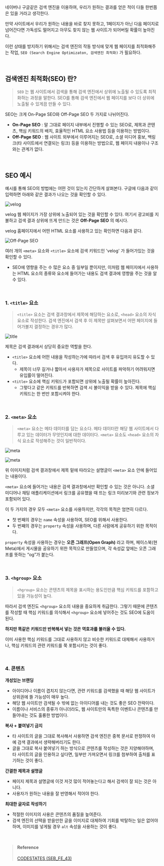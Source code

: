 네이버나 구글같은 검색 엔진을 이용하여, 우리가 원하는 결과를 얻은 적이 다들 한번쯤은 있을 거라고 생각한다.

만약 사이트에서 우리가 원하는 내용을 바로 찾지 못하고, 1페이지가 아닌 다음 페이지로 넘어간다면 가독성도 떨어지고 아무도 찾지 않는 웹 사이트가 되어버릴 확률이 높아진다.

이런 상태를 방지하기 위해서는 검색 엔진의 작동 방식에 맞게 웹 페이지를 최적화해주는 작업, `SEO (Search Engine Optimizaton, 검색엔진 최적화)` 가 필요하다.

<br>

## 검색엔진 최적화(SEO) 란?

> `SEO` 는 웹 사이트에서 검색을 통해 검색 엔진에서 상위에 노출될 수 있도록 최적화하는 과정을 말한다. SEO를 통해 검색 엔진에서 웹 페이지를 보다 더 상위에 노출될 수 있게끔 만들 수 있다.

SEO는 크게 On-Page SEO와 Off-Page SEO 두 가지로 나뉘어진다.

- **On-Page SEO** : 말 그대로 페이지 내부에서 진행할 수 있는 SEO로, 제목과 콘텐츠, 핵심 키워드의 배치, 효율적인 HTML 요소 사용법 등을 이용하는 방법이다.
- **Off-Page SEO** : 웹 사이트 외부에서 이루어지는 SEO로, 소셜 미디어 홍보, 백링크(타 사이트에서 연결되는 링크) 등을 이용하는 방법으로, 웹 페이지 내용이나 구조와는 관계가 없다.

<br>

## SEO 예시

예시를 통해 SEO의 방법에는 어떤 것이 있는지 간단하게 살펴본다. 구글에 다음과 같이 입력하면 아래와 같은 결과가 나오는 것을 확인할 수 있다.

![velog](https://velog.velcdn.com/images/tlsl13/post/06a30d77-e295-43b9-a220-759f919a31d8/image.png)

velog 웹 페이지가 가장 상위에 노출되어 있는 것을 확인할 수 있다. 여기서 광고비를 지불하고 검색 결과 상위에 뜨게 만드는 것은 **Off-Page SEO** 의 예시다.

velog 홈페이지에서 어떤 HTML 요소를 사용하고 있는 확인하면 다음과 같다.

![Off-Page SEO](https://velog.velcdn.com/images/tlsl13/post/06ed8ee3-37a9-43ac-afdc-9ced5d33dd04/image.png)

여러 개의 `<meta>` 요소와 `<title>` 요소에 검색 키워드인 'velog' 가 들어가있는 것을 확인할 수 있다.

- SEO에 영향을 주는 수 많은 요소 중 일부일 뿐이지만, 이처럼 웹 페이지에서 사용하는 HTML 요소의 종류와 요소에 들어가는 내용도 검색 결과에 영향을 주는 것을 알 수 있다.

<br>

### 1. `<title>` 요소

> `<title>` 요소는 검색 결과창에서 제목에 해당하는 요소로, `<head>` 요소의 자식 요소로 작성한다. 검색 엔진에서 검색 후 이 제목만 살펴보면서 어떤 페이지에 들어가볼지 결정하는 경우가 많다.

![title](https://velog.velcdn.com/images/tlsl13/post/366d13a7-da9d-40aa-b140-74924abe46f7/image.png)

제목은 검색 결과에서 상당히 중요한 역할을 한다.

- `<title>` 요소에 어떤 내용을 작성하는가에 따라서 검색 후 유입까지 유도할 수 있다.
  - 제목이 너무 길거나 짧아서 사용자가 제목으로 사이트를 파악하기 어려워지면 유입률이 떨어진다.
- `<title>` 요소에 핵심 키워드가 포함되면 상위에 노출될 확률이 높아진다.
  - 그렇다고 같은 키워드를 반복하면 검색 시 불이익을 받을 수 있다. 제목에 핵심 키워드는 한 번만 포함시켜야 한다.

<br>

### 2. `<meta>` 요소

> `<meta>` 요소는 메타 데이터를 담는 요소다. 메타 데이터란 해당 웹 사이트에서 다루고 있는 데이터가 무엇인지에 대한 데이터다. `<meta>` 요소도 `<head>` 요소의 자식 요소로 작성해주는 것이 일반적이다.

![meta](https://velog.velcdn.com/images/tlsl13/post/b5c09e60-cf59-4bcc-a48b-eac4855e2555/image.png)

![meta](https://velog.velcdn.com/images/tlsl13/post/a0511613-c75e-473f-a782-eb9712d00908/image.png)

위 이미지처럼 검색 결과창에서 제목 밑에 따라오는 설명글이 `<meta>` 요소 안에 들어있는 내용이다.

`<meta>` 요소에 들어가는 내용은 검색 결과창에서만 확인할 수 있는 것은 아니다. 소셜 미디어나 채팅 애플리케이션에서 링크를 공유했을 때 뜨는 링크 미리보기와 관련 정보가 포함되어 있다.

이 두 가지의 경우 모두 `<meta>` 요소를 사용하지만, 각각의 목적은 엄연히 다르다.

- 첫 번째의 경우는 `name` 속성을 사용하여, SEO를 위해서 사용한다.
- 두 번째의 경우는 `property` 속성을 사용하며, 다른 사람에게 공유하기 위한 목적이다.

`property` 속성을 사용하는 경우는 **오픈 그래프(Open Graph)** 라고 하며, 페이스북(현 Meta)에서 게시물을 공유하기 위한 목적으로 만들었으며, 각 속성값 앞에는 오픈 그래프를 뜻하는 “og”가 붙는다.

<br>

### 3. `<hgroup>` 요소

> `<hgroup>` 요소는 콘텐츠의 제목을 표시하는 용도인만큼 핵심 키워드를 포함하고 있을 가능성이 높다.

따라서 검색 엔진도 `<hgroup>` 요소의 내용을 중요하게 취급한다. 그렇기 때문에 콘텐츠를 작성할 때 핵심 키워드를 의식해서 `<hgroup>` 요소에 넣어주는 것도 SEO에 도움이 된다.

**하지만 똑같은 키워드만 반복해서 넣는 것은 역효과를 불러올 수 있다.**

이미 사용한 핵심 키워드를 그대로 사용하지 않고 비슷한 키워드로 대체해서 사용하거나, 핵심 키워드의 관련 키워드를 쭉 포함시키는 것이 좋다.

<br>

### 4. 콘텐츠

**개성있는 브랜딩**

- 아이디어나 이름이 겹치지 않는다면, 관련 키워드를 검색했을 때 해당 웹 사이트가 상위권에 뜰 가능성이 매우 높다.
- 해당 웹 사이트만 검색될 수 밖에 없는 아이디어를 내는 것도 좋은 SEO 전략이다.
- 이름이나 서비스의 종류가 아니더라도, 웹 사이트만의 독특한 이벤트나 콘텐츠를 만들어내는 것도 훌륭한 방법이다.

**복사 + 붙여넣기 금지**

- 타 사이트의 글을 그대로 복사해서 사용하면 검색 엔진은 중복 문서로 판정하여 아예 검색 결과에서 생략해버리기도 한다.
- 글을 그대로 복사 붙여넣기 하는 방식으로 콘텐츠를 작성하는 것은 지양해야하며, 타 사이트의 글을 인용하고 싶다면, 일부만 가져오면서 링크를 첨부하여 출처를 표기하는 것이 좋다.

**간결한 제목과 설명글**

- 페이지 제목과 설명글에 이것 저것 많이 적어놓는다고 해서 검색이 잘 되는 것은 아니다.
- 사용자가 원하는 내용을 잘 반영해서 적어야 한다.

**최대한 글자로 작성하기**

- 적절한 이미지의 사용은 콘텐츠의 품질을 높여준다.
- 검색 엔진의 선택을 받을만한 글을 이미지로 대체하여 기회를 박탈하는 일은 없어야 하며, 이미지를 넣게될 경우 `alt` 속성을 사용하는 것이 좋다.

<br>

> #### Reference
>
> [CODESTATES (SEB_FE_43)](https://www.codestates.com/)
